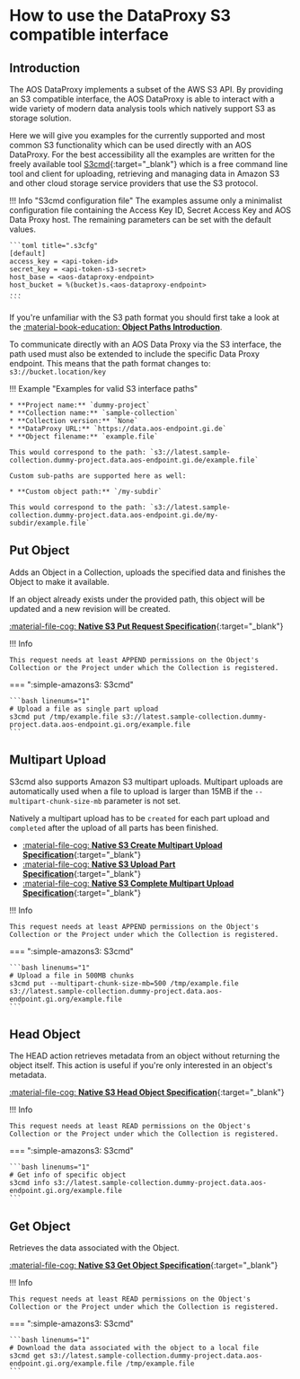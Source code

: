 
# How to use the DataProxy S3 compatible interface

## Introduction

The AOS DataProxy implements a subset of the AWS S3 API. By providing an S3 compatible interface, 
the AOS DataProxy is able to interact with a wide variety of modern data analysis tools which natively support S3 as storage solution.

Here we will give you examples for the currently supported and most common S3 functionality which can be used directly with an AOS DataProxy. 
For the best accessibility all the examples are written for the freely available tool 
[S3cmd](https://s3tools.org/s3cmd){:target="_blank"} which is a free command line tool and client for uploading, 
retrieving and managing data in Amazon S3 and other cloud storage service providers that use the S3 protocol.

!!! Info "S3cmd configuration file"
    The examples assume only a minimalist configuration file containing the Access Key ID, Secret Access Key and AOS Data Proxy host. The remaining parameters can be set with the default values.

    ```toml title=".s3cfg"
    [default]
    access_key = <api-token-id>
    secret_key = <api-token-s3-secret>
    host_base = <aos-dataproxy-endpoint>
    host_bucket = %(bucket)s.<aos-dataproxy-endpoint>
    ...
    ```

If you're unfamiliar with the S3 path format you should first take a look at the [:material-book-education: **Object Paths Introduction**](06_How-To-Object-Paths.md#introduction).

To communicate directly with an AOS Data Proxy via the S3 interface, the path used must also be extended to include the specific Data Proxy endpoint. 
This means that the path format changes to: `s3://bucket.location/key`

!!! Example "Examples for valid S3 interface paths"

    * **Project name:** `dummy-project`
    * **Collection name:** `sample-collection`
    * **Collection version:** `None`
    * **DataProxy URL:** `https://data.aos-endpoint.gi.de`
    * **Object filename:** `example.file`

    This would correspond to the path: `s3://latest.sample-collection.dummy-project.data.aos-endpoint.gi.de/example.file`

    Custom sub-paths are supported here as well:

    * **Custom object path:** `/my-subdir`

    This would correspond to the path: `s3://latest.sample-collection.dummy-project.data.aos-endpoint.gi.de/my-subdir/example.file`



## Put Object

Adds an Object in a Collection, uploads the specified data and finishes the Object to make it available.

If an object already exists under the provided path, this object will be updated and a new revision will be created.

[:material-file-cog: **Native S3 Put Request Specification**](https://docs.aws.amazon.com/AmazonS3/latest/API/API_PutObject.html){:target="_blank"}

!!! Info

    This request needs at least APPEND permissions on the Object's Collection or the Project under which the Collection is registered.

=== ":simple-amazons3: S3cmd"

    ```bash linenums="1"
    # Upload a file as single part upload
    s3cmd put /tmp/example.file s3://latest.sample-collection.dummy-project.data.aos-endpoint.gi.org/example.file
    ```


## Multipart Upload

S3cmd also supports Amazon S3 multipart uploads. Multipart uploads are automatically used 
when a file to upload is larger than 15MB if the `--multipart-chunk-size-mb` parameter is not set.

Natively a multipart upload has to be `created` for each part upload and `completed` after the upload of all parts has been finished.

- [:material-file-cog: **Native S3 Create Multipart Upload Specification**](https://docs.aws.amazon.com/AmazonS3/latest/API/API_CreateMultipartUpload.html){:target="_blank"}
- [:material-file-cog: **Native S3 Upload Part Specification**](https://docs.aws.amazon.com/AmazonS3/latest/API/API_UploadPart.html){:target="_blank"}
- [:material-file-cog: **Native S3 Complete Multipart Upload Specification**](https://docs.aws.amazon.com/AmazonS3/latest/API/API_CompleteMultipartUpload.html){:target="_blank"}

!!! Info

    This request needs at least APPEND permissions on the Object's Collection or the Project under which the Collection is registered.

=== ":simple-amazons3: S3cmd"

    ```bash linenums="1"
    # Upload a file in 500MB chunks
    s3cmd put --multipart-chunk-size-mb=500 /tmp/example.file s3://latest.sample-collection.dummy-project.data.aos-endpoint.gi.org/example.file
    ```


## Head Object

The HEAD action retrieves metadata from an object without returning the object itself. 
This action is useful if you're only interested in an object's metadata. 

[:material-file-cog: **Native S3 Head Object Specification**](https://docs.aws.amazon.com/AmazonS3/latest/API/API_HeadObject.html){:target="_blank"}

!!! Info

    This request needs at least READ permissions on the Object's Collection or the Project under which the Collection is registered.

=== ":simple-amazons3: S3cmd"

    ```bash linenums="1"
    # Get info of specific object
    s3cmd info s3://latest.sample-collection.dummy-project.data.aos-endpoint.gi.org/example.file
    ```


## Get Object

Retrieves the data associated with the Object.

[:material-file-cog: **Native S3 Get Object Specification**](https://docs.aws.amazon.com/AmazonS3/latest/API/API_GetObject.html){:target="_blank"}

!!! Info

    This request needs at least READ permissions on the Object's Collection or the Project under which the Collection is registered.

=== ":simple-amazons3: S3cmd"

    ```bash linenums="1"
    # Download the data associated with the object to a local file
    s3cmd get s3://latest.sample-collection.dummy-project.data.aos-endpoint.gi.org/example.file /tmp/example.file
    ```
